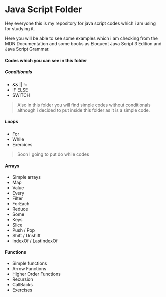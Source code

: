 # Java Script Folder

Hey everyone this is my repository for java script codes which i am using for studying it.

Here you will be able to see some examples which i am checking from the MDN Documentation
and some books as Eloquent Java Script 3 Edition and Java Script Grammar.

#### Codes which you can see in this folder
##### Conditionals
  * && || != 
  * IF ELSE
  * SWITCH
> Also in this folder you will find simple codes without conditionals although i decided to put inside this folder as it is a simple code.

##### Loops
  * For
  * While
  * Exercices
  > Soon I going to put do while codes 

#### Arrays
  * Simple arrays
  * Map
  * Value
  * Every
  * Filter
  * ForEach
  * Reduce
  * Some
  * Keys
  * Slice
  * Push / Pop
  * Shift / Unshift
  * IndexOf / LastIndexOf

#### Functions
  * Simple functions
  * Arrow Functions
  * Higher Order Functions
  * Recursion
  * CallBacks 
  * Exercises